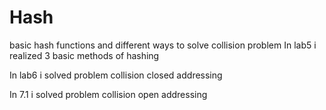 # Hash
basic hash functions and different ways to solve collision problem
In lab5 i realized 3 basic methods of hashing

In lab6 i solved problem collision closed addressing

In 7.1 i solved problem collision open addressing
